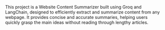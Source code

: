 This project is a Website Content Summarizer built using Groq and LangChain, designed to efficiently extract and summarize content from any webpage. It provides concise and accurate summaries, helping users quickly grasp the main ideas without reading through lengthy articles.
